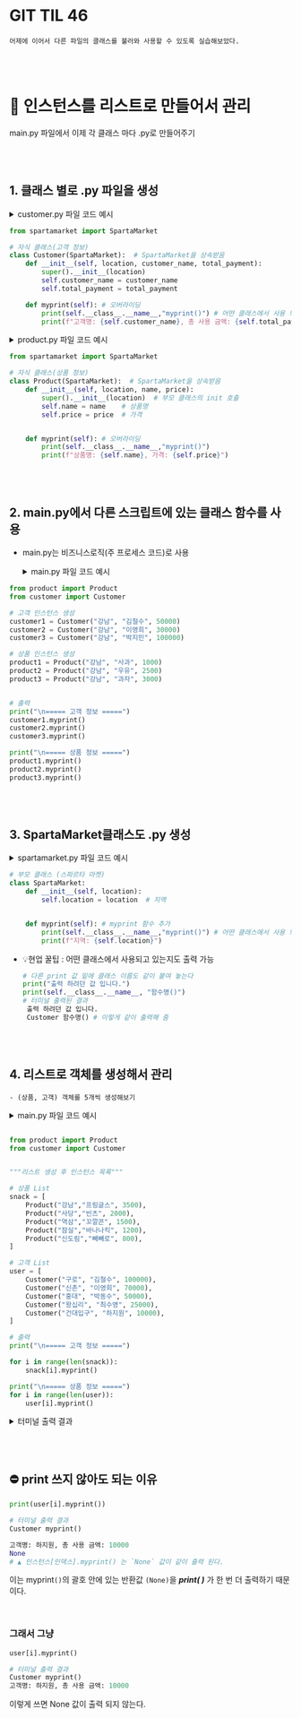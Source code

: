 # GIT TIL 46


```
어제에 이어서 다른 파일의 클래스를 불러와 사용할 수 있도록 실습해보았다.
```

<br><br>

# 📃 인스턴스를 리스트로 만들어서 관리

 main.py 파일에서 이제 각 클래스 마다 .py로 만들어주기

<br><br>

## 1. 클래스 별로 .py 파일을 생성

<details>
<summary>customer.py 파일 코드 예시</summary>

![Image](https://github.com/user-attachments/assets/b730217e-d9ff-472f-ac72-b1a6484e221b)

</details>


```python 
from spartamarket import SpartaMarket

# 자식 클래스(고객 정보)
class Customer(SpartaMarket):  # SpartaMarket을 상속받음
    def __init__(self, location, customer_name, total_payment):
        super().__init__(location)  
        self.customer_name = customer_name            
        self.total_payment = total_payment

    def myprint(self): # 오버라이딩
        print(self.__class__.__name__,"myprint()") # 어떤 클래스에서 사용 되고 있는지도 같이 출력
        print(f"고객명: {self.customer_name}, 총 사용 금액: {self.total_payment}") 
```

<details>
<summary>product.py 파일 코드 예시</summary>

![Image](https://github.com/user-attachments/assets/12bcbb7a-730a-434c-a78b-7fd1bd47209c)

</details>

```python
from spartamarket import SpartaMarket

# 자식 클래스(상품 정보)
class Product(SpartaMarket):  # SpartaMarket을 상속받음
    def __init__(self, location, name, price):
        super().__init__(location)  # 부모 클래스의 init 호출
        self.name = name    # 상품명
        self.price = price  # 가격


    def myprint(self): # 오버라이딩
        print(self.__class__.__name__,"myprint()")
        print(f"상품명: {self.name}, 가격: {self.price}")
```



<br><br>



## 2. main.py에서 다른 스크립트에 있는 클래스 함수를 사용

- main.py는 비즈니스로직(주 프로세스 코드)로 사용
    <details>
    <summary>main.py 파일 코드 예시</summary>

    ![Image](https://github.com/user-attachments/assets/a5442744-1132-4e76-8a7a-8f165968bb00)

    </details>
  

```python
from product import Product
from customer import Customer

# 고객 인스턴스 생성
customer1 = Customer("강남", "김철수", 50000)
customer2 = Customer("강남", "이영희", 30000)
customer3 = Customer("강남", "박지민", 100000)

# 상품 인스턴스 생성
product1 = Product("강남", "사과", 1000)
product2 = Product("강남", "우유", 2500)
product3 = Product("강남", "과자", 3000)


# 출력 
print("\n===== 고객 정보 =====")
customer1.myprint()
customer2.myprint()
customer3.myprint()

print("\n===== 상품 정보 =====")
product1.myprint()
product2.myprint()
product3.myprint()
```

<br><br>

## 3. SpartaMarket클래스도 .py 생성
<details>
<summary>spartamarket.py 파일 코드 예시</summary>



![Image](https://github.com/user-attachments/assets/1a56fcae-a408-4383-94c3-d3107c16b672)

</details>

```python
# 부모 클래스 (스파르타 마켓)
class SpartaMarket:
    def __init__(self, location):
        self.location = location  # 지역


    def myprint(self): # myprint 함수 추가
        print(self.__class__.__name__,"myprint()") # 어떤 클래스에서 사용 되고 있는지도 같이 출력
        print(f"지역: {self.location}")
```


- 💡현업 꿀팁 : 어떤 클래스에서 사용되고 있는지도 출력 가능
  
    ```python
    # 다른 print 값 밑에 클래스 이름도 같이 붙여 놓는다
    print("출력 하려던 값 입니다.")
    print(self.__class__.__name__, "함수명()")
    # 터미널 출력된 결과
     출력 하려던 값 입니다.
     Customer 함수명() # 이렇게 같이 출력해 줌
    ```


<br><br>

## 4. 리스트로 객체를 생성해서 관리

    - (상품, 고객) 객체를 5개씩 생성해보기
<details>
<summary>main.py 파일 코드 예시</summary>

  ![Image](https://github.com/user-attachments/assets/e4ee9179-b149-4967-b191-335fedbba890)

</details>

```python

from product import Product
from customer import Customer


"""리스트 생성 후 인스턴스 목록"""

# 상품 List
snack = [
    Product("강남","프링글스", 3500),
    Product("사당","빈츠", 2000),
    Product("역삼","꼬깔콘", 1500),
    Product("잠실","바나나킥", 1200),
    Product("신도림","빼빼로", 800),
]

# 고객 List
user = [
    Customer("구로", "김철수", 100000),
    Customer("신촌", "이영희", 70000),
    Customer("홍대", "박동수", 50000),
    Customer("왕십리", "최수영", 25000),
    Customer("건대입구", "하지원", 10000),
]

# 출력 
print("\n===== 고객 정보 =====")

for i in range(len(snack)):
    snack[i].myprint()

print("\n===== 상품 정보 =====")
for i in range(len(user)):
    user[i].myprint()

```
<details>
<summary>터미널 출력 결과</summary>


```

===== 고객 정보 =====
Product myprint()
상품명: 프링글스, 가격: 3500
Product myprint()
상품명: 빈츠, 가격: 2000
Product myprint()
상품명: 꼬깔콘, 가격: 1500
Product myprint()
상품명: 바나나킥, 가격: 1200
Product myprint()
상품명: 빼빼로, 가격: 800

===== 상품 정보 =====
Customer myprint()
고객명: 김철수, 총 사용 금액: 100000
Customer myprint()
고객명: 이영희, 총 사용 금액: 70000
Customer myprint()
고객명: 박동수, 총 사용 금액: 50000
Customer myprint()
고객명: 최수영, 총 사용 금액: 25000
Customer myprint()
고객명: 하지원, 총 사용 금액: 10000

```
</details>


<br><br>




## ⛔ print 쓰지 않아도 되는 이유

```python
print(user[i].myprint())

# 터미널 출력 결과
Customer myprint()

고객명: 하지원, 총 사용 금액: 10000
None
# ▲ 인스턴스[인덱스].myprint() 는 `None` 값이 같이 출력 된다.
```
이는 myprint`()`의 괄호 안에 있는 반환값 `(None)`을 ***print( )*** 가 한 번 더 출력하기 때문이다.

<br>

### 그래서 그냥

```python
user[i].myprint()

# 터미널 출력 결과
Customer myprint()
고객명: 하지원, 총 사용 금액: 10000
```

이렇게 쓰면 None 값이 출력 되지 않는다.



<br><br>





